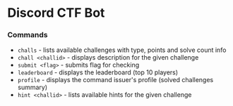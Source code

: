 # Discord CTF Bot

### Commands

- `challs` - lists available challenges with type, points and solve count info
- `chall <challid>` - displays description for the given challenge
- `submit <flag>` - submits flag for checking
- `leaderboard` - displays the leaderboard (top 10 players)
- `profile` - displays the command issuer's profile (solved challenges summary)
- `hint <challid>` - lists available hints for the given challenge